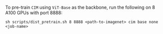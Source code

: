 To pre-train `CIM` using `ViT-Base` as the backbone, run the following on 8 A100 GPUs with port 8888:
```shell
sh scripts/dist_pretrain.sh 8 8888 <path-to-imagenet> cim base none <job-name>
```